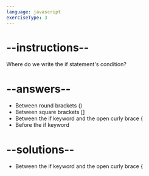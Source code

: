 ```yaml
---
language: javascript
exerciseType: 3
---
```


# --instructions--

Where do we write the if statement's condition?

# --answers--

- Between round brackets ()
- Between square brackets []
- Between the if keyword and the open curly brace {
- Before the if keyword

# --solutions--

- Between the if keyword and the open curly brace {
